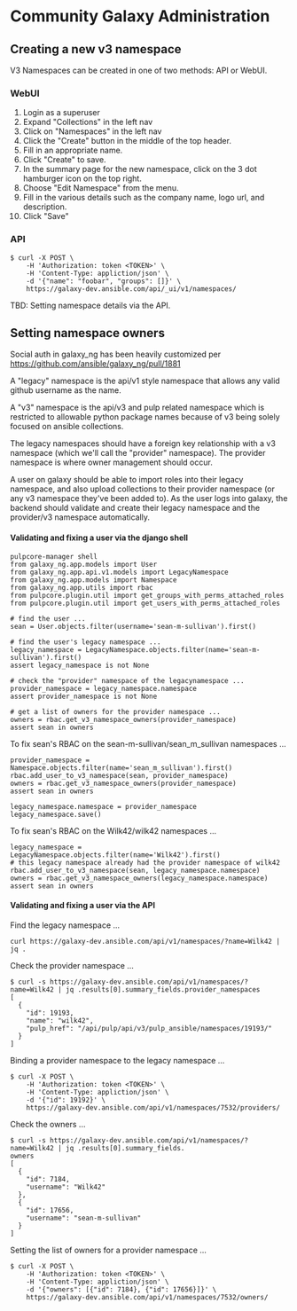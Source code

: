 # Community Galaxy Administration


## Creating a new v3 namespace

V3 Namespaces can be created in one of two methods: API or WebUI.

### WebUI

1) Login as a superuser
2) Expand "Collections" in the left nav
3) Click on "Namespaces" in the left nav
4) Click the "Create" button in the middle of the top header.
5) Fill in an appropriate name.
6) Click "Create" to save.
7) In the summary page for the new namespace, click on the 3 dot hamburger icon on the top right.
8) Choose "Edit Namespace" from the menu.
9) Fill in the various details such as the company name, logo url, and description.
10) Click "Save"

### API

```
$ curl -X POST \
    -H 'Authorization: token <TOKEN>' \
    -H 'Content-Type: appliction/json' \
    -d '{"name": "foobar", "groups": []}' \
    https://galaxy-dev.ansible.com/api/_ui/v1/namespaces/
```

TBD: Setting namespace details via the API.

## Setting namespace owners

Social auth in galaxy_ng has been heavily customized per https://github.com/ansible/galaxy_ng/pull/1881

A "legacy" namespace is the api/v1 style namespace that allows any valid github username as the name.

A "v3" namespace is the api/v3 and pulp related namespace which is restricted to allowable python package names because of v3 being solely focused on ansible collections.

The legacy namespaces should have a foreign key relationship with a v3 namespace (which we'll call the "provider" namespace). The provider namespace is where owner management should occur.

A user on galaxy should be able to import roles into their legacy namespace, and also upload collections to their provider namespace (or any v3 namespace they've been added to). As the user logs into galaxy, the backend should validate and create their legacy namespace and the provider/v3 namespace automatically.



#### Validating and fixing a user via the django shell

```
pulpcore-manager shell
from galaxy_ng.app.models import User
from galaxy_ng.app.api.v1.models import LegacyNamespace
from galaxy_ng.app.models import Namespace
from galaxy_ng.app.utils import rbac
from pulpcore.plugin.util import get_groups_with_perms_attached_roles
from pulpcore.plugin.util import get_users_with_perms_attached_roles

# find the user ...
sean = User.objects.filter(username='sean-m-sullivan').first()

# find the user's legacy namespace ...
legacy_namespace = LegacyNamespace.objects.filter(name='sean-m-sullivan').first()
assert legacy_namespace is not None

# check the "provider" namespace of the legacynamespace ...
provider_namespace = legacy_namespace.namespace
assert provider_namespace is not None

# get a list of owners for the provider namespace ...
owners = rbac.get_v3_namespace_owners(provider_namespace)
assert sean in owners
```

To fix sean's RBAC on the sean-m-sullivan/sean_m_sullivan namespaces ...
```
provider_namespace = Namespace.objects.filter(name='sean_m_sullivan').first()
rbac.add_user_to_v3_namespace(sean, provider_namespace)
owners = rbac.get_v3_namespace_owners(provider_namespace)
assert sean in owners

legacy_namespace.namespace = provider_namespace
legacy_namespace.save()
```

To fix sean's RBAC on the Wilk42/wilk42 namespaces ...
```
legacy_namespace = LegacyNamespace.objects.filter(name='Wilk42').first()
# this legacy namespace already had the provider namespace of wilk42
rbac.add_user_to_v3_namespace(sean, legacy_namespace.namespace)
owners = rbac.get_v3_namespace_owners(legacy_namespace.namespace)
assert sean in owners
```

#### Validating and fixing a user via the API

Find the legacy namespace ...
```
curl https://galaxy-dev.ansible.com/api/v1/namespaces/?name=Wilk42 | jq .
```

Check the provider namespace ...
```
$ curl -s https://galaxy-dev.ansible.com/api/v1/namespaces/?name=Wilk42 | jq .results[0].summary_fields.provider_namespaces
[
  {
    "id": 19193,
    "name": "wilk42",
    "pulp_href": "/api/pulp/api/v3/pulp_ansible/namespaces/19193/"
  }
]
```

Binding a provider namespace to the legacy namespace ...
```
$ curl -X POST \
    -H 'Authorization: token <TOKEN>' \
    -H 'Content-Type: appliction/json' \
    -d '{"id": 19192}' \
    https://galaxy-dev.ansible.com/api/v1/namespaces/7532/providers/
```

Check the owners ...
```
$ curl -s https://galaxy-dev.ansible.com/api/v1/namespaces/?name=Wilk42 | jq .results[0].summary_fields.
owners
[
  {
    "id": 7184,
    "username": "Wilk42"
  },
  {
    "id": 17656,
    "username": "sean-m-sullivan"
  }
]
```

Setting the list of owners for a provider namespace ...
```
$ curl -X POST \
    -H 'Authorization: token <TOKEN>' \
    -H 'Content-Type: appliction/json' \
    -d '{"owners": [{"id": 7184}, {"id": 17656}]}' \
    https://galaxy-dev.ansible.com/api/v1/namespaces/7532/owners/
```
